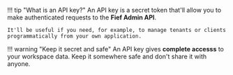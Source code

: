 !!! tip "What is an API key?"
    An API key is a secret token that'll allow you to make authenticated requests to the **Fief Admin API**.

    It'll be useful if you need, for example, to manage tenants or clients programmatically from your own application.

!!! warning "Keep it secret and safe"
    An API key gives **complete accesss** to your workspace data. Keep it somewhere safe and don't share it with anyone.
